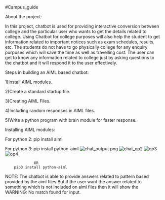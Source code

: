 #Campus_guide

About the project:

In this project, chatbot is used for providing interactive conversion between college and the particular user who wants to get the details related to college. Using Chatbot for college purposes will also help the student to get information related to important notices such as exam schedules, results, etc. The students do not have to go physically college for any enquiry purposes which will save the time as well as travelling cost. The user can get to know any information related to college just by asking questions to the chatbot and it will respond it to the user effectively.
 
 
 
Steps in building an AIML based chatbot:

1)Install AIML modules.

2)Create a standard startup file.

3)Creating AIML Files.

4)Including random responses in AIML files.

5)Write a python program with brain module for faster response.



Installing AIML modules:

  For python 2:
        pip install aiml
        
  For python 3:
        pip install python-aiml
![chat_output png](https://github.com/sachinkr24/Campus_guide/assets/85781890/d3d93182-149d-4ca8-99c9-5d4c94839a73)
![chat_op2](https://github.com/sachinkr24/Campus_guide/assets/85781890/7422e1ba-30be-4d2c-b038-371bf3a0d1f1)
![op3](https://github.com/sachinkr24/Campus_guide/assets/85781890/2d1f8681-db30-468b-9808-c0ec138648b1)
![op4](https://github.com/sachinkr24/Campus_guide/assets/85781890/c0b8f789-8fb7-42bc-abb6-9ce2d8d4ffb5)

                 OR
        pip3 install python-aiml

NOTE: The chatbot is able to provide answers related to pattern based  provided by the aiml files.But,if the user want the answer related to something which is not included on aiml files then it will show the 
WARNING: No match found for input.
